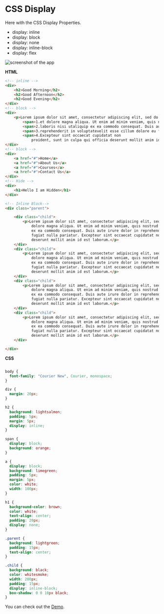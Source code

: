 # CSS Display

Here with the CSS Display Properties.

- display: inline
- display: block
- display: none
- display: inline-block
- display: flex


![screenshot of the app](https://raw.githubusercontent.com/praveenorugantitech/praveenorugantitech-css/master/10_Display/images/Display.PNG)


**HTML**

```HTML
<!-- inline -->
<div>
    <h2>Good Morning</h2>
    <h2>Good Afternoon</h2>
    <h2>Good Evening</h2>
</div>
<!-- block -->
<div>
    <p>Lorem ipsum dolor sit amet, consectetur adipiscing elit, sed do eiusmod tempor incididunt ut labore
        <span>1.et dolore magna aliqua. Ut enim ad minim veniam, quis nostrud exercitation ullamco </span>
        <span>2.laboris nisi utaliquip ex ea commodo consequat. Duis aute irure dolor in</span>
        <span>3.reprehenderit in voluptatevelit esse cillum dolore eu fugiat nulla pariatur. </span>
        <span>4.Excepteur sint occaecat cupidatat non
            proident, sunt in culpa qui officia deserunt mollit anim id est laborum.</span></p>
</div>
<!-- block -->
<div>
    <a href="#">Home</a>
    <a href="#">About Us</a>
    <a href="#">Courses</a>
    <a href="#">Contact Us</a>
</div>
<!-- Hide -->
<div>
    <h1>Hello I am Hidden</h1>
</div>

<!-- Inline Block-->
<div class="parent">

    <div class="child">
        <p>Lorem ipsum dolor sit amet, consectetur adipiscing elit, sed do eiusmod tempor incididunt ut labore et
            dolore magna aliqua. Ut enim ad minim veniam, quis nostrud exercitation ullamco laboris nisi ut aliquip
            ex ea commodo consequat. Duis aute irure dolor in reprehenderit in voluptate velit esse cillum dolore eu
            fugiat nulla pariatur. Excepteur sint occaecat cupidatat non proident, sunt in culpa qui officia
            deserunt mollit anim id est laborum.</p>
    </div>
    <div class="child">
        <p>Lorem ipsum dolor sit amet, consectetur adipiscing elit, sed do eiusmod tempor incididunt ut labore et
            dolore magna aliqua. Ut enim ad minim veniam, quis nostrud exercitation ullamco laboris nisi ut aliquip
            ex ea commodo consequat. Duis aute irure dolor in reprehenderit in voluptate velit esse cillum dolore eu
            fugiat nulla pariatur. Excepteur sint occaecat cupidatat non proident, sunt in culpa qui officia
            deserunt mollit anim id est laborum.</p>
    </div>
    <div class="child">
        <p>Lorem ipsum dolor sit amet, consectetur adipiscing elit, sed do eiusmod tempor incididunt ut labore et
            dolore magna aliqua. Ut enim ad minim veniam, quis nostrud exercitation ullamco laboris nisi ut aliquip
            ex ea commodo consequat. Duis aute irure dolor in reprehenderit in voluptate velit esse cillum dolore eu
            fugiat nulla pariatur. Excepteur sint occaecat cupidatat non proident, sunt in culpa qui officia
            deserunt mollit anim id est laborum.</p>
    </div>
    <div class="child">
        <p>Lorem ipsum dolor sit amet, consectetur adipiscing elit, sed do eiusmod tempor incididunt ut labore et
            dolore magna aliqua. Ut enim ad minim veniam, quis nostrud exercitation ullamco laboris nisi ut aliquip
            ex ea commodo consequat. Duis aute irure dolor in reprehenderit in voluptate velit esse cillum dolore eu
            fugiat nulla pariatur. Excepteur sint occaecat cupidatat non proident, sunt in culpa qui officia
            deserunt mollit anim id est laborum.</p>
    </div>

</div>

```

**CSS**

```CSS

body {
  font-family: "Courier New", Courier, monospace;
}

div {
  margin: 20px;
}

h2 {
  background: lightsalmon;
  padding: 5px;
  margin: 5px;
  display: inline;
}

span {
  display: block;
  background: orange;
}

a {
  display: block;
  background: limegreen;
  padding: 5px;
  margin: 5px;
  color: white;
  width: 100px;
}

h1 {
  background-color: brown;
  color: white;
  text-align: center;
  padding: 20px;
  display: none;
}

.parent {
  background: lightgreen;
  padding: 15px;
  text-align: center;
}

.child {
  background: black;
  color: whitesmoke;
  width: 200px;
  padding: 15px;
  display: inline-block;
  box-shadow: 0 0 10px black;
}

```

You can check out the [Demo](https://praveenorugantitech.github.io/praveenorugantitech-css/10_Display/Demo).


<script data-name="BMC-Widget" src="https://cdnjs.buymeacoffee.com/1.0.0/widget.prod.min.js" data-id="praveenoruganti" data-description="Support me on Buy me a coffee!" data-message="Thank you for visiting. You can now buy me a coffee!" data-color="#5F7FFF" data-position="Right" data-x_margin="18" data-y_margin="18"></script>
